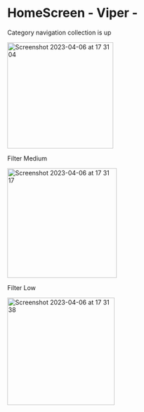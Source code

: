 # HomeScreen - Viper -

Category navigation collection is up

<img width="241" alt="Screenshot 2023-04-06 at 17 31 04" src="https://user-images.githubusercontent.com/100012767/230408963-f075bb70-c00b-439e-9a63-9aadf1fbb27d.png">


Filter Medium

<img width="249" alt="Screenshot 2023-04-06 at 17 31 17" src="https://user-images.githubusercontent.com/100012767/230409054-6279a9cf-d28e-4e6f-babf-f9be6e0523b3.png">

Filter Low

<img width="244" alt="Screenshot 2023-04-06 at 17 31 38" src="https://user-images.githubusercontent.com/100012767/230409209-6952fb38-905b-44f4-8884-8343d4ae2f53.png">

